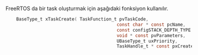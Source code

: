 FreeRTOS da bir task oluşturmak için aşağıdaki fonksiyon kullanılır.

```c
    BaseType_t xTaskCreate( TaskFunction_t pvTaskCode,
							              const char * const pcName,		
							              const configSTACK_DEPTH_TYPE usStackDepth,
							              void * const pvParameters,
							              UBaseType_t uxPriority,
							              TaskHandle_t * const pxCreatedTask )
                       
```                       
                       
                       
                       
                       
                       
                       
                       
                       
                       
                       
                       
                       
                       
                       
                       
                       
                       
                       
                       
                       
                       
                       
                       
                       
                       
                       
                       
                       
                       
                       
                       
                       
                       
                       
                       
